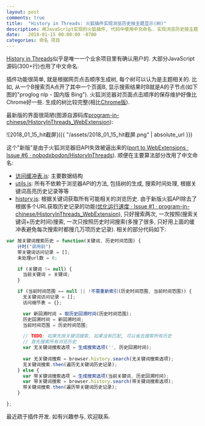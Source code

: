 ```yaml
---
layout: post
comments: true
title:  "History in Threads: 火狐插件实现浏览历史按主题显示(树)"
description: 用JavaScript实现的火狐插件, 代码中使用中文命名. 实现浏览历史按主题以树的形式显示. Firefox addon implemented in JavaScript, with Chinese naming, to show browsing history in threads.
date:   2018-01-15 00:00:00 -0700
categories: 命名 项目
---
```


[History in Threads](https://addons.mozilla.org/zh-CN/firefox/addon/history-in-threads/)似乎是唯一一个业余项目里有确认用户的. 大部分JavaScript源码(300+行)也用了中文命名.

插件功能很简单, 就是根据网页点击顺序生成树, 每个树可以认为是主题相关的. 比如, 从一个B搜索页A点开了其中一个页面B, 显示搜索结果时B就是A的子节点(如下图的"proglog nlp - 国内版 Bing"). 火狐浏览器对页面点击顺序的保存维护好像比Chrome好一些. 生成的树比较完整(相比[Chrome版](https://chrome.google.com/webstore/detail/fromwheretowhere/gookmdebiojkjlijkhjocjidcgplibgk)).

最新版的界面很简陋(图源自源码库[program-in-chinese/HistoryInThreads_WebExtension](https://github.com/program-in-chinese/HistoryInThreads_WebExtension)):

![2018_01_15_hit截屏]({{ "/assets/2018_01_15_hit截屏.png" | absolute_url }})

这个"新版"是由于火狐浏览器旧API失效被逼出来的([port to WebExtensions · Issue #6 · nobodxbodon/HistoryInThreads](https://github.com/nobodxbodon/HistoryInThreads/issues/6)). 顺便在主要算法部分改用了中文命名:

  - [访问缓冲表.js](https://github.com/program-in-chinese/HistoryInThreads_WebExtension/blob/master/sidebar/%E8%AE%BF%E9%97%AE%E7%BC%93%E5%86%B2%E8%A1%A8.js): 主要数据结构
  - [utils.js](https://github.com/program-in-chinese/HistoryInThreads_WebExtension/blob/master/sidebar/utils.js): 所有不依赖于浏览器API的方法, 包括树的生成, 搜索时间处理, 根据关键词高亮历史记录等等
  - [history.js](https://github.com/program-in-chinese/HistoryInThreads_WebExtension/blob/master/sidebar/history.js): 根据关键词获取所有可能相关的浏览历史. 由于新版火狐API除去了根据多个URL获取历史记录的功能([优化运行速度 · Issue #1 · program-in-chinese/HistoryInThreads_WebExtension](https://github.com/program-in-chinese/HistoryInThreads_WebExtension/issues/1#issuecomment-326677855)), 只好搜索两次, 一次按照(搜索关键词+历史时间)搜索, 一次只按照历史时间搜索(多搜了很多, 只好用上面的缓冲表避免每次搜索时都搜几万项历史记录). 相关的部分代码如下:

```javascript
var 按关键词搜索历史 = function(关键词, 历史时间范围) {
    计时("调用前")
    带关键词访问记录 = [];
    未处理url数 = 0;

    if (关键词 != null) {
      当前关键词 = 关键词;
    }

    if (当前时间范围 == null || !不需重新索引(历史时间范围, 当前时间范围)) {
      无关键词访问记录 = [];
      访问细节表 = {};

      var 新回溯时间 = 取历史回溯时间(历史时间范围);
      历史回溯时间 = 新回溯时间;
      当前时间范围 = 历史时间范围;

      // TODO: 如果先按关键词搜索, 如果没有匹配, 可以省去搜索所有历史
      // 首先搜索所有浏览历史
      var 无关键词搜索选项 = 生成搜索选项('', 历史回溯时间);
    
      var 无关键词搜索 = browser.history.search(无关键词搜索选项);
      无关键词搜索.then(遍历无关键词历史记录);
    } else {
      var 带关键词搜索选项 = 生成搜索选项(当前关键词, 历史回溯时间);
      var 带关键词搜索 = browser.history.search(带关键词搜索选项);
      带关键词搜索.then(遍历带关键词历史记录);
    }

};
```
最近疏于插件开发. 如有兴趣参与, 欢迎联系.